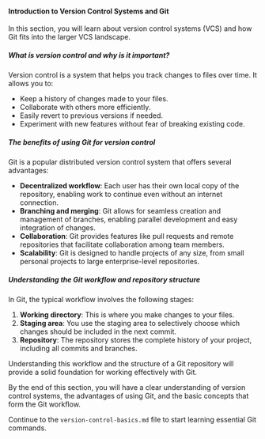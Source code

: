 #### Introduction to Version Control Systems and Git

In this section, you will learn about version control systems (VCS) and how Git fits into the larger VCS landscape.

##### What is version control and why is it important?

Version control is a system that helps you track changes to files over time. It allows you to:

- Keep a history of changes made to your files.
- Collaborate with others more efficiently.
- Easily revert to previous versions if needed.
- Experiment with new features without fear of breaking existing code.

##### The benefits of using Git for version control

Git is a popular distributed version control system that offers several advantages:

- **Decentralized workflow**: Each user has their own local copy of the repository, enabling work to continue even without an internet connection.
- **Branching and merging**: Git allows for seamless creation and management of branches, enabling parallel development and easy integration of changes.
- **Collaboration**: Git provides features like pull requests and remote repositories that facilitate collaboration among team members.
- **Scalability**: Git is designed to handle projects of any size, from small personal projects to large enterprise-level repositories.

##### Understanding the Git workflow and repository structure

In Git, the typical workflow involves the following stages:

1. **Working directory**: This is where you make changes to your files.
2. **Staging area**: You use the staging area to selectively choose which changes should be included in the next commit.
3. **Repository**: The repository stores the complete history of your project, including all commits and branches.

Understanding this workflow and the structure of a Git repository will provide a solid foundation for working effectively with Git.

By the end of this section, you will have a clear understanding of version control systems, the advantages of using Git, and the basic concepts that form the Git workflow.

Continue to the `version-control-basics.md` file to start learning essential Git commands.
